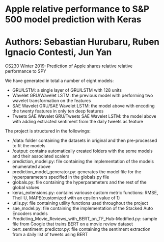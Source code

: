# Apple relative performance to S&P 500 model prediction with Keras

# Authors: Sebastian Hurubaru, Ruben Ignacio Contesti, Jun Yan

CS230 Winter 2019: Prediction of Apple shares relative relative performance to SPY

We have generated in total a number of eight models:
  -  GRU/LSTM: a single layer of GRU/LSTM with 128 units
  -  Wavelet GRU/Wavelet LSTM: the previous model with performing two wavelet transformation on the features
  -  SAE Wavelet GRU/SAE Wavelet LSTM: the model above with encoding the twenty features in only ten deep features 
  -  Tweets SAE Wavelet GRU/Tweets SAE Wavelet LSTM: the model above with adding extracted sentiment from the daily tweets as feature
    

The project is structured in the followings:

  - /data: folder containing the datasets in original and then pre-processed to fit the models
  - /output: contains automatically created folders with the some models and their associated scalers
  - prediction_model.py: file containing the implementation of the models enumerated above
  - prediction_model_generator.py: generates the model file for the hyperparameters specified in the globals.py file
  - globals.py: file containing the hyperparameters and the rest of the global values
  - keras_extensions.py: contains variouse custom metric functions: RMSE, Theil U, MAPE(customized with an epsilon value of 1)
  - utils.py: file containing utility functions used throughout the project
  - sae_model.py: file containing the implementation of the Stacked Auto Encoders models
  - Predicting_Movie_Reviews_with_BERT_on_TF_Hub-Modified.py: sample file from Google that trains BERT on a movie review dataset
  - bert_sentiment_predictor.py: file containing the sentiment extraction from a daily list of tweets using BERT
  
  
  
  
